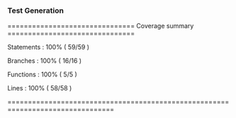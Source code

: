 ### Test Generation


=============================== Coverage summary ===============================

Statements   : 100% ( 59/59 )

Branches     : 100% ( 16/16 )

Functions    : 100% ( 5/5 )

Lines        : 100% ( 58/58 )

================================================================================
